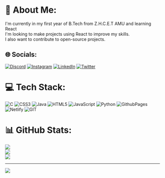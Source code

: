 # 💫 About Me:
I'm currently in my first year of B.Tech from Z.H.C.E.T AMU and learning React <br>I'm looking to make projects using React to improve my skills.<br>I also want to contribute to open-source projects.<br>

## 🌐 Socials:

[![Discord](https://img.shields.io/badge/Discord-%237289DA.svg?logo=discord&logoColor=white)](https://discord.gg/sharjeelafridi_) [![Instagram](https://img.shields.io/badge/Instagram-%23E4405F.svg?logo=Instagram&logoColor=white)](https://instagram.com/sharjeelafridi_) [![LinkedIn](https://img.shields.io/badge/LinkedIn-%230077B5.svg?logo=linkedin&logoColor=white)](https://linkedin.com/in/sharjeelafridi) [![Twitter](https://img.shields.io/badge/Twitter-%231DA1F2.svg?logo=Twitter&logoColor=white)](https://twitter.com/sharjeelafridi_) 

# 💻 Tech Stack:
![C](https://img.shields.io/badge/c-%2300599C.svg?style=plastic&logo=c&logoColor=white) ![CSS3](https://img.shields.io/badge/css3-%231572B6.svg?style=plastic&logo=css3&logoColor=white) ![Java](https://img.shields.io/badge/java-%23ED8B00.svg?style=plastic&logo=openjdk&logoColor=white) ![HTML5](https://img.shields.io/badge/html5-%23E34F26.svg?style=plastic&logo=html5&logoColor=white) ![JavaScript](https://img.shields.io/badge/javascript-%23323330.svg?style=plastic&logo=javascript&logoColor=%23F7DF1E) ![Python](https://img.shields.io/badge/python-3670A0?style=plastic&logo=python&logoColor=ffdd54) ![GithubPages](https://img.shields.io/badge/github%20pages-121013?style=plastic&logo=github&logoColor=white) ![Netlify](https://img.shields.io/badge/netlify-%23000000.svg?style=plastic&logo=netlify&logoColor=#00C7B7) ![GIT](https://img.shields.io/badge/Git-fc6d26?style=plastic&logo=git&logoColor=white) 
# 📊 GitHub Stats:
![](https://github-readme-stats.vercel.app/api?username=Sharjeel-Afridi&theme=dark&hide_border=false&include_all_commits=true&count_private=false)<br/>
![](https://github-readme-streak-stats.herokuapp.com/?user=Sharjeel-Afridi&theme=dark&hide_border=false)<br/>
![](https://github-readme-stats.vercel.app/api/top-langs/?username=Sharjeel-Afridi&theme=dark&hide_border=false&include_all_commits=true&count_private=false&layout=compact)

---
[![](https://visitcount.itsvg.in/api?id=Sharjeel-Afridi&icon=0&color=0)](https://visitcount.itsvg.in)

